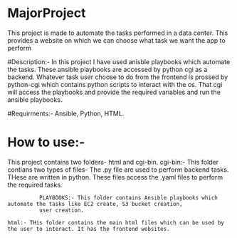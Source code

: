 # MajorProject
This project is made to automate the tasks performed in a data center. This provides a website on which we can choose what task we want the app to perform


#Description:-
  In this project I have used anisble playbooks which automate the tasks. These ansible playbooks are accessed by python cgi as a backend.
  Whatever task user choose to do from the frontend is prossed by python-cgi which contains python scripts to interact with the os.
  That cgi will access the playbooks and provide the required variables and run the ansible playbooks.
  
#Requirments:-
  Ansible, Python, HTML.

# How to use:-

This project contains two folders- html and cgi-bin.
    cgi-bin:- This folder contians two types of files- The .py file are used to perform backend tasks. THese are written in python. 
              These files access the .yaml files to perform the required tasks.
              
              PLAYBOOKS:- This folder contains Ansible playbooks which automate the tasks like EC2 create, S3 bucket creation, 
              user creation.
             
    html:- THis folder contains the main html files which can be used by the user to interact. It has the frontend websites.          
